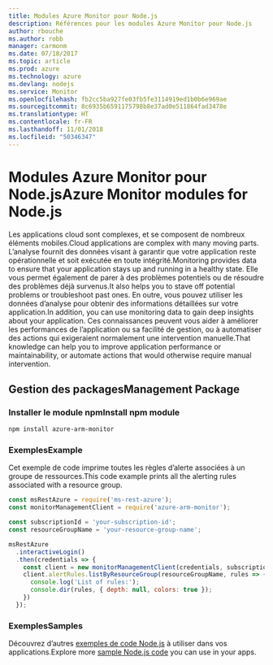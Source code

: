 ```yaml
---
title: Modules Azure Monitor pour Node.js
description: Références pour les modules Azure Monitor pour Node.js
author: rbouche
ms.author: robb
manager: carmonm
ms.date: 07/18/2017
ms.topic: article
ms.prod: azure
ms.technology: azure
ms.devlang: nodejs
ms.service: Monitor
ms.openlocfilehash: fb2cc5ba927fe03fb5fe3114919ed1b0b6e969ae
ms.sourcegitcommit: 8c6935b6591175798b8e37ad0e511864fad3478e
ms.translationtype: HT
ms.contentlocale: fr-FR
ms.lasthandoff: 11/01/2018
ms.locfileid: "50346347"
---
```

# <a name="azure-monitor-modules-for-nodejs"></a><span data-ttu-id="699d5-103">Modules Azure Monitor pour Node.js</span><span class="sxs-lookup"><span data-stu-id="699d5-103">Azure Monitor modules for Node.js</span></span>

<span data-ttu-id="699d5-104">Les applications cloud sont complexes, et se composent de nombreux éléments mobiles.</span><span class="sxs-lookup"><span data-stu-id="699d5-104">Cloud applications are complex with many moving parts.</span></span> <span data-ttu-id="699d5-105">L’analyse fournit des données visant à garantir que votre application reste opérationnelle et soit exécutée en toute intégrité.</span><span class="sxs-lookup"><span data-stu-id="699d5-105">Monitoring provides data to ensure that your application stays up and running in a healthy state.</span></span> <span data-ttu-id="699d5-106">Elle vous permet également de parer à des problèmes potentiels ou de résoudre des problèmes déjà survenus.</span><span class="sxs-lookup"><span data-stu-id="699d5-106">It also helps you to stave off potential problems or troubleshoot past ones.</span></span> <span data-ttu-id="699d5-107">En outre, vous pouvez utiliser les données d’analyse pour obtenir des informations détaillées sur votre application.</span><span class="sxs-lookup"><span data-stu-id="699d5-107">In addition, you can use monitoring data to gain deep insights about your application.</span></span> <span data-ttu-id="699d5-108">Ces connaissances peuvent vous aider à améliorer les performances de l’application ou sa facilité de gestion, ou à automatiser des actions qui exigeraient normalement une intervention manuelle.</span><span class="sxs-lookup"><span data-stu-id="699d5-108">That knowledge can help you to improve application performance or maintainability, or automate actions that would otherwise require manual intervention.</span></span>

## <a name="management-package"></a><span data-ttu-id="699d5-109">Gestion des packages</span><span class="sxs-lookup"><span data-stu-id="699d5-109">Management Package</span></span>

### <a name="install-npm-module"></a><span data-ttu-id="699d5-110">Installer le module npm</span><span class="sxs-lookup"><span data-stu-id="699d5-110">Install npm module</span></span>

```bash
npm install azure-arm-monitor
```

### <a name="example"></a><span data-ttu-id="699d5-111">Exemples</span><span class="sxs-lookup"><span data-stu-id="699d5-111">Example</span></span>

<span data-ttu-id="699d5-112">Cet exemple de code imprime toutes les règles d’alerte associées à un groupe de ressources.</span><span class="sxs-lookup"><span data-stu-id="699d5-112">This code example prints all the alerting rules associated with a resource group.</span></span>

```javascript
const msRestAzure = require('ms-rest-azure');
const monitorManagementClient = require('azure-arm-monitor');

const subscriptionId = 'your-subscription-id';
const resourceGroupName = 'your-resource-group-name';

msRestAzure
  .interactiveLogin()
  .then(credentials => {
    const client = new monitorManagementClient(credentials, subscriptionId);
    client.alertRules.listByResourceGroup(resourceGroupName, rules => {
      console.log('List of rules:');
      console.dir(rules, { depth: null, colors: true });
    })
  });
```

### <a name="samples"></a><span data-ttu-id="699d5-113">Exemples</span><span class="sxs-lookup"><span data-stu-id="699d5-113">Samples</span></span>

<span data-ttu-id="699d5-114">Découvrez d’autres [exemples de code Node.js](https://azure.microsoft.com/resources/samples/?platform=nodejs) à utiliser dans vos applications.</span><span class="sxs-lookup"><span data-stu-id="699d5-114">Explore more [sample Node.js code](https://azure.microsoft.com/resources/samples/?platform=nodejs) you can use in your apps.</span></span>
